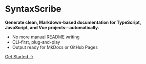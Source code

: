 # SyntaxScribe

**Generate clean, Markdown-based documentation for TypeScript, JavaScript, and Vue projects—automatically.**

- No more manual README writing
- CLI-first, plug-and-play
- Output ready for MkDocs or GitHub Pages

[Get Started →](getting-started.md)

